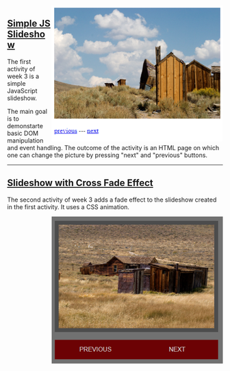<img src="./Simple JS Slideshow.PNG" width="400" align="right">

## [Simple JS Slideshow](./Simple%20JS%20Slideshow)

The first activity of week 3 is a simple JavaScript slideshow. 

The main goal is to demonstarte basic DOM manipulation and event handling. The outcome of the activity is an HTML page on which one can change the picture by pressing "next" and "previous" buttons. 

---



## [Slideshow with Cross Fade Effect](./Slideshow%20with%20Cross%20Fade%20Effect)

The second activity of week 3 adds a fade effect to the slideshow created in the first activity. It uses a CSS animation. 

<img src="./Slideshow with Cross Fade.PNG" width="400" align="right">
